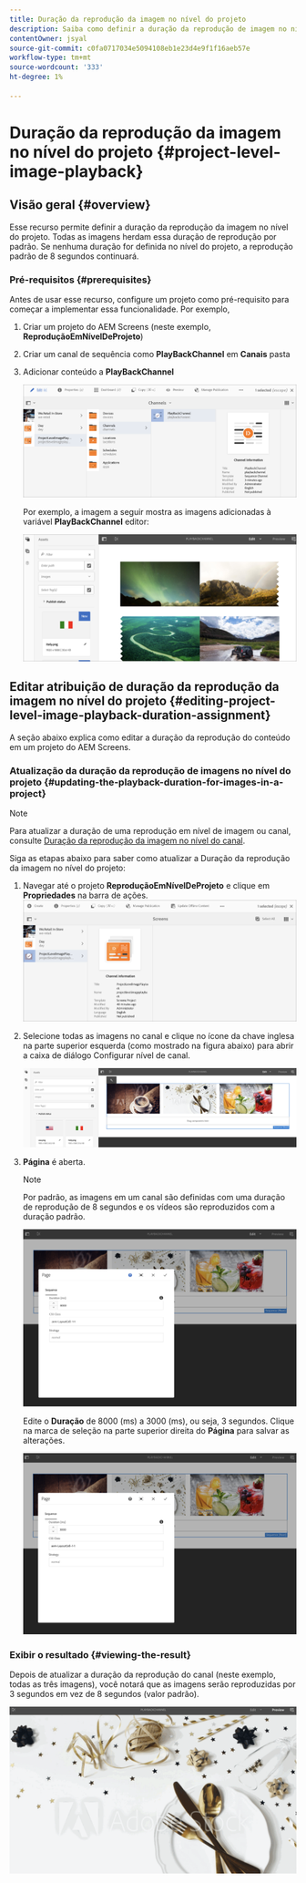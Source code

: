 ```yaml
---
title: Duração da reprodução da imagem no nível do projeto
description: Saiba como definir a duração da reprodução de imagem no nível do projeto.
contentOwner: jsyal
source-git-commit: c0fa0717034e5094108eb1e23d4e9f1f16aeb57e
workflow-type: tm+mt
source-wordcount: '333'
ht-degree: 1%

---
```



# Duração da reprodução da imagem no nível do projeto {#project-level-image-playback}

## Visão geral {#overview}

Esse recurso permite definir a duração da reprodução da imagem no nível do projeto. Todas as imagens herdam essa duração de reprodução por padrão. Se nenhuma duração for definida no nível do projeto, a reprodução padrão de 8 segundos continuará.

### Pré-requisitos {#prerequisites}

Antes de usar esse recurso, configure um projeto como pré-requisito para começar a implementar essa funcionalidade. Por exemplo,

1. Criar um projeto do AEM Screens (neste exemplo, **ReproduçãoEmNívelDeProjeto**)

1. Criar um canal de sequência como **PlayBackChannel** em **Canais** pasta

1. Adicionar conteúdo a **PlayBackChannel**

   ![ativos](assets/image_playback1.png)

   Por exemplo, a imagem a seguir mostra as imagens adicionadas à variável **PlayBackChannel** editor:

   ![ativos](assets/image_playback2.png)

## Editar atribuição de duração da reprodução da imagem no nível do projeto {#editing-project-level-image-playback-duration-assignment}

A seção abaixo explica como editar a duração da reprodução do conteúdo em um projeto do AEM Screens.

### Atualização da duração da reprodução de imagens no nível do projeto {#updating-the-playback-duration-for-images-in-a-project}


>[!NOTE]
>
>Para atualizar a duração de uma reprodução em nível de imagem ou canal, consulte [Duração da reprodução da imagem no nível do canal](channel-level-image-playback.md).

Siga as etapas abaixo para saber como atualizar a Duração da reprodução da imagem no nível do projeto:

1. Navegar até o projeto **ReproduçãoEmNívelDeProjeto** e clique em **Propriedades** na barra de ações.
   ![ativos](assets/image_playback3.png)

1. Selecione todas as imagens no canal e clique no ícone da chave inglesa na parte superior esquerda (como mostrado na figura abaixo) para abrir a caixa de diálogo Configurar nível de canal.

   ![screen_shot_2019-06-25at95945am](assets/screen_shot_2019-06-25at95945am.png)

1. **Página** é aberta.

   >[!NOTE]
   >
   >Por padrão, as imagens em um canal são definidas com uma duração de reprodução de 8 segundos e os vídeos são reproduzidos com a duração padrão.

   ![screen_shot_2019-06-25at100343am](assets/screen_shot_2019-06-25at100343am.png)

   Edite o **Duração** de 8000 (ms) a 3000 (ms), ou seja, 3 segundos. Clique na marca de seleção na parte superior direita do **Página** para salvar as alterações.

   ![screen_shot_2019-06-25at101527am](assets/screen_shot_2019-06-25at101527am.png)

### Exibir o resultado {#viewing-the-result}

Depois de atualizar a duração da reprodução do canal (neste exemplo, todas as três imagens), você notará que as imagens serão reproduzidas por 3 segundos em vez de 8 segundos (valor padrão).

![channel_preview](assets/channel_preview.gif)

